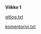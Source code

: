 **Viikko 1**

[gitlog.txt](https://github.com/matiasonnelainen/ot-harjoitustyo/blob/master/laskarit/viikko1/gitlog.txt)

[komentorivi.txt](https://github.com/matiasonnelainen/ot-harjoitustyo/blob/master/laskarit/viikko1/komentorivi.txt)

